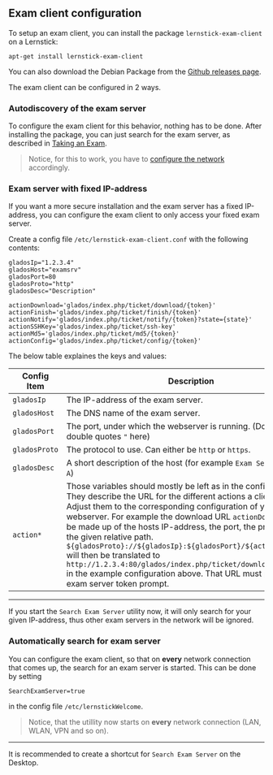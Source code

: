 ## Exam client configuration

To setup an exam client, you can install the package `lernstick-exam-client` on a Lernstick:

    apt-get install lernstick-exam-client

You can also download the Debian Package from the [Github releases page](https://github.com/imedias/glados/releases).

The exam client can be configured in 2 ways.

### Autodiscovery of the exam server

To configure the exam client for this behavior, nothing has to be done. After installing the package, you can just search for the exam server, as described in [Taking an Exam](take-exam.md).

> Notice, for this to work, you have to [configure the network](network-config.md) accordingly.

### Exam server with fixed IP-address

If you want a more secure installation and the exam server has a fixed IP-address, you can configure the exam client to only access your fixed exam server.

Create a config file `/etc/lernstick-exam-client.conf` with the following contents:

    gladosIp="1.2.3.4"
    gladosHost="examsrv"
    gladosPort=80
    gladosProto="http"
    gladosDesc="Description"

    actionDownload='glados/index.php/ticket/download/{token}'
    actionFinish='glados/index.php/ticket/finish/{token}'
    actionNotify='glados/index.php/ticket/notify/{token}?state={state}'
    actionSSHKey='glados/index.php/ticket/ssh-key'
    actionMd5='glados/index.php/ticket/md5/{token}'
    actionConfig='glados/index.php/ticket/config/{token}'

The below table explaines the keys and values:

Config Item     | Description
------------    | -------------
`gladosIp`      | The IP-address of the exam server.
`gladosHost`    | The DNS name of the exam server.
`gladosPort`    | The port, under which the webserver is running. (Don't use double quotes `"` here)
`gladosProto`   | The protocol to use. Can either be `http` or `https`.
`gladosDesc`    | A short description of the host (for example `Exam Server School A`)
`action*`       | Those variables should mostly be left as in the config above. They describe the URL for the different actions a client can take. Adjust them to the corresponding configuration of your webserver. For example the download URL `actionDownload` will be made up of the hosts IP-address, the port, the protocol and the given relative path. `${gladosProto}://${gladosIp}:${gladosPort}/${actionDownload}` will then be translated to `http://1.2.3.4:80/glados/index.php/ticket/download/{token}` in the example configuration above. That URL must point to the exam server token prompt.

----

If you start the `Search Exam Server` utility now, it will only search for your given IP-address, thus other exam servers in the network will be ignored.

### Automatically search for exam server

You can configure the exam client, so that on **every** network connection that comes up, the search for an exam server is started. This can be done by setting

    SearchExamServer=true

in the config file `/etc/lernstickWelcome`.

> Notice, that the utillity now starts on **every** network connection (LAN, WLAN, VPN and so on).

----

It is recommended to create a shortcut for `Search Exam Server` on the Desktop.

